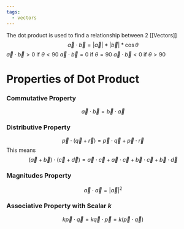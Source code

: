 ```yaml
---
tags:
  - vectors
---
```

The dot product is used to find a relationship between 2 [[Vectors]]
$$\overrightarrow{a}\cdot\overrightarrow{b}=|\overrightarrow{a}|*|\overrightarrow{b}|*\cos\theta$$
$\overrightarrow{a}\cdot\overrightarrow{b}>0$ if $\theta<90$
$\overrightarrow{a}\cdot\overrightarrow{b}=0$ if $\theta=90$
$\overrightarrow{a}\cdot\overrightarrow{b}<0$ if $\theta>90$
# Properties of Dot Product
### Commutative Property
$$\overrightarrow{a}\cdot\overrightarrow{b} = \overrightarrow{b}\cdot\overrightarrow{a}$$
### Distributive Property
$$\vec{p}\cdot(\vec{q}+\vec{r})=\vec{p}\cdot\vec{q}+\vec{p}\cdot\vec{r}$$
This means
$$(\vec{a}+\vec{b})\cdot(\vec{c}+\vec{d})=\vec{a} \cdot \vec{c} + \vec{a} \cdot \vec{c}+\vec{b} \cdot \vec{c}+\vec{b} \cdot \vec{d}$$
### Magnitudes Property
$$\vec{a}\cdot \vec{a} = |\vec{a}|^2$$
### Associative Property with Scalar $k$
$$k \vec{p} \cdot \vec{q} = k \vec{q} \cdot \vec{p}=k(\vec{p} \cdot \vec{q})$$
